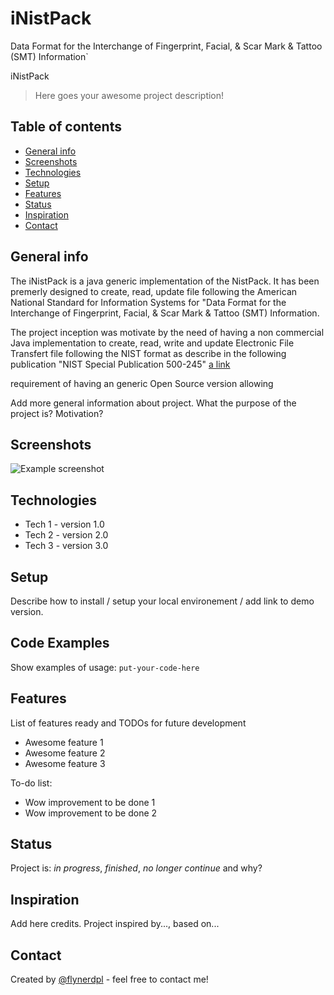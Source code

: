 # iNistPack

Data Format for the Interchange of Fingerprint, Facial, &amp; Scar Mark &amp; Tattoo (SMT) Information`


 iNistPack
 
> Here goes your awesome project description!

## Table of contents
* [General info](#general-info)
* [Screenshots](#screenshots)
* [Technologies](#technologies)
* [Setup](#setup)
* [Features](#features)
* [Status](#status)
* [Inspiration](#inspiration)
* [Contact](#contact)

## General info


The iNistPack is a java generic implementation of the NistPack. It has been premerly designed to create, read, update file following the American National Standard for Information Systems for "Data Format for the Interchange of Fingerprint, Facial, &amp; Scar Mark &amp; Tattoo (SMT) Information.

The project inception was motivate by the need of having a non commercial Java implementation to create, read, write and update Electronic File Transfert file following the NIST format as describe in the following publication "NIST Special Publication 500-245" [a link](https://www.nist.gov/system/files/documents/itl/ansi/sp500-245-a16.pdf)

requirement of having an generic Open Source version allowing 




Add more general information about project. What the purpose of the project is? Motivation?

## Screenshots
![Example screenshot](./img/screenshot.png)

## Technologies
* Tech 1 - version 1.0
* Tech 2 - version 2.0
* Tech 3 - version 3.0

## Setup
Describe how to install / setup your local environement / add link to demo version.

## Code Examples
Show examples of usage:
`put-your-code-here`

## Features
List of features ready and TODOs for future development
* Awesome feature 1
* Awesome feature 2
* Awesome feature 3

To-do list:
* Wow improvement to be done 1
* Wow improvement to be done 2

## Status
Project is: _in progress_, _finished_, _no longer continue_ and why?

## Inspiration
Add here credits. Project inspired by..., based on...

## Contact
Created by [@flynerdpl](https://www.flynerd.pl/) - feel free to contact me!

